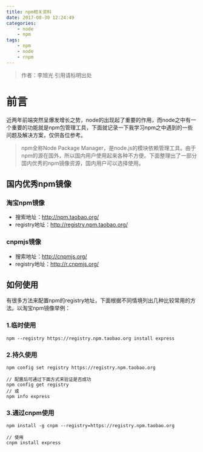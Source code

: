 ```yaml
---
title: npm相关资料
date: 2017-08-30 12:24:49
categories: 
	- node
	- npm
tags:
	- npm
	- node
	- rnpm
---
```

> 作者：李旭光
> 引用请标明出处

# 前言
近两年前端突然呈爆发增长之势，node的出现起了重要的作用，而node之中有一个重要的功能就是npm包管理工具，下面就记录一下我学习npm之中遇到的一些问题及解决方案，仅供各位参考。
<!-- more -->

> npm全称Node Package Manager，是node.js的模块依赖管理工具。由于npm的源在国外，所以国内用户使用起来各种不方便。下面整理出了一部分国内优秀的npm镜像资源，国内用户可以选择使用。

## 国内优秀npm镜像

### 淘宝npm镜像
- 搜索地址：http://npm.taobao.org/
- registry地址：http://registry.npm.taobao.org/

### cnpmjs镜像
- 搜索地址：http://cnpmjs.org/
- registry地址：http://r.cnpmjs.org/

## 如何使用
有很多方法来配置npm的registry地址，下面根据不同情境列出几种比较常用的方法。以淘宝npm镜像举例：

### 1.临时使用
```
npm --registry https://registry.npm.taobao.org install express
```
### 2.持久使用

```
npm config set registry https://registry.npm.taobao.org

// 配置后可通过下面方式来验证是否成功
npm config get registry
// 或
npm info express
```
### 3.通过cnpm使用

```
npm install -g cnpm --registry=https://registry.npm.taobao.org

// 使用
cnpm install express
```
